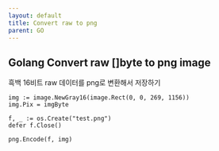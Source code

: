 ```yaml
---
layout: default
title: Convert raw to png
parent: GO
---
```



## Golang Convert raw []byte to png image

흑백 16비트 raw 데이터를 png로 변환해서 저장하기

```
img := image.NewGray16(image.Rect(0, 0, 269, 1156))
img.Pix = imgByte

f, _ := os.Create("test.png")
defer f.Close()

png.Encode(f, img)
```